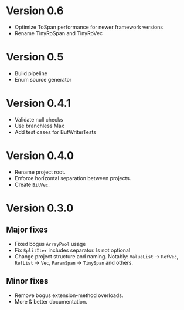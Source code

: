# Version 0.6

- Optimize ToSpan performance for newer framework versions
- Rename TinyRoSpan and TinyRoVec

# Version 0.5

- Build pipeline
- Enum source generator

# Version 0.4.1

- Validate null checks
- Use branchless Max
- Add test cases for BufWriterTests

# Version 0.4.0

- Rename project root.
- Enforce horizontal separation between projects.
- Create `BitVec`.

# Version 0.3.0

## Major fixes
- Fixed bogus `ArrayPool` usage
- Fix `SplitIter` includes separator. Is not optional
- Change project structure and naming. Notably: `ValueList` → `RefVec`, `RefList` → `Vec`, `ParamSpan` → `TinySpan` and others.

## Minor fixes
- Remove bogus extension-method overloads.
- More & better documentation.
